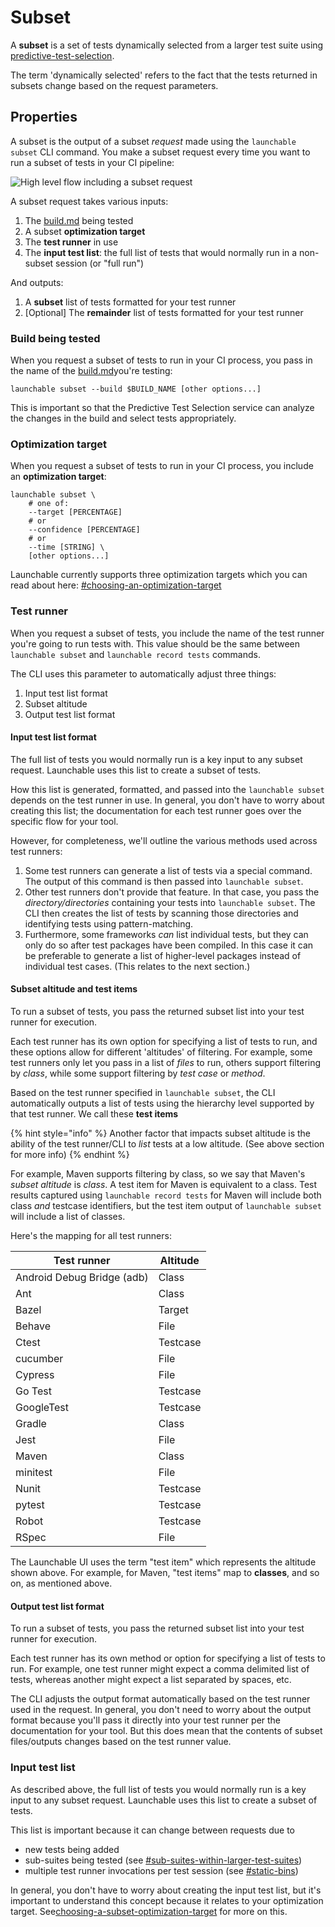 # Subset

A **subset** is a set of tests dynamically selected from a larger test suite using [predictive-test-selection](../features/predictive-test-selection/ "mention").

The term 'dynamically selected' refers to the fact that the tests returned in subsets change based on the request parameters.

## Properties

A subset is the output of a subset _request_ made using the `launchable subset` CLI command. You make a subset request every time you want to run a subset of tests in your CI pipeline:

![High level flow including a subset request](<../../.gitbook/assets/subsetting-diagram (2) (1) (1) (1) (1) (1) (3).png>)

A subset request takes various inputs:

1. The [build.md](build.md "mention") being tested
2. A subset **optimization target**
3. The **test runner** in use
4. The **input test list**: the full list of tests that would normally run in a non-subset session (or "full run")

And outputs:

1. A **subset** list of tests formatted for your test runner
2. \[Optional] The **remainder** list of tests formatted for your test runner

### Build being tested

When you request a subset of tests to run in your CI process, you pass in the name of the [build.md](build.md "mention")you're testing:

```
launchable subset --build $BUILD_NAME [other options...]
```

This is important so that the Predictive Test Selection service can analyze the changes in the build and select tests appropriately.

### Optimization target

When you request a subset of tests to run in your CI process, you include an **optimization target**:

```
launchable subset \
    # one of:
    --target [PERCENTAGE]
    # or
    --confidence [PERCENTAGE]
    # or
    --time [STRING] \
    [other options...]
```

Launchable currently supports three optimization targets which you can read about here: [#choosing-an-optimization-target](../features/predictive-test-selection/#choosing-an-optimization-target "mention")

### Test runner

When you request a subset of tests, you include the name of the test runner you're going to run tests with. This value should be the same between `launchable subset` and `launchable record tests` commands.

The CLI uses this parameter to automatically adjust three things:

1. Input test list format
2. Subset altitude
3. Output test list format

#### Input test list format

The full list of tests you would normally run is a key input to any subset request. Launchable uses this list to create a subset of tests.

How this list is generated, formatted, and passed into the `launchable subset` depends on the test runner in use. In general, you don't have to worry about creating this list; the documentation for each test runner goes over the specific flow for your tool.

However, for completeness, we'll outline the various methods used across test runners:

1. Some test runners can generate a list of tests via a special command. The output of this command is then passed into `launchable subset`.
2. Other test runners don't provide that feature. In that case, you pass the _directory/directories_ containing your tests into `launchable subset`. The CLI then creates the list of tests by scanning those directories and identifying tests using pattern-matching.
3. Furthermore, some frameworks _can_ list individual tests, but they can only do so after test packages have been compiled. In this case it can be preferable to generate a list of higher-level packages instead of individual test cases. (This relates to the next section.)

#### Subset altitude and test items

To run a subset of tests, you pass the returned subset list into your test runner for execution.

Each test runner has its own option for specifying a list of tests to run, and these options allow for different 'altitudes' of filtering. For example, some test runners only let you pass in a list of _files_ to run, others support filtering by _class_, while some support filtering by _test case_ or _method_.

Based on the test runner specified in `launchable subset`, the CLI automatically outputs a list of tests using the hierarchy level supported by that test runner. We call these **test items**

{% hint style="info" %}
Another factor that impacts subset altitude is the ability of the test runner/CLI to _list_ tests at a low altitude. (See above section for more info)
{% endhint %}

For example, Maven supports filtering by class, so we say that Maven's _subset altitude_ is _class_. A test item for Maven is equivalent to a class. Test results captured using `launchable record tests` for Maven will include both class _and_ testcase identifiers, but the test item output of `launchable subset` will include a list of classes.

Here's the mapping for all test runners:

| Test runner                | Altitude |
| -------------------------- | -------- |
| Android Debug Bridge (adb) | Class    |
| Ant                        | Class    |
| Bazel                      | Target   |
| Behave                     | File     |
| Ctest                      | Testcase |
| cucumber                   | File     |
| Cypress                    | File     |
| Go Test                    | Testcase |
| GoogleTest                 | Testcase |
| Gradle                     | Class    |
| Jest                       | File     |
| Maven                      | Class    |
| minitest                   | File     |
| Nunit                      | Testcase |
| pytest                     | Testcase |
| Robot                      | Testcase |
| RSpec                      | File     |

The Launchable UI uses the term "test item" which represents the altitude shown above. For example, for Maven, "test items" map to **classes**, and so on, as mentioned above.

#### Output test list format

To run a subset of tests, you pass the returned subset list into your test runner for execution.

Each test runner has its own method or option for specifying a list of tests to run. For example, one test runner might expect a comma delimited list of tests, whereas another might expect a list separated by spaces, etc.

The CLI adjusts the output format automatically based on the test runner used in the request. In general, you don't need to worry about the output format because you'll pass it directly into your test runner per the documentation for your tool. But this does mean that the contents of subset files/outputs changes based on the test runner value.

### Input test list

As described above, the full list of tests you would normally run is a key input to any subset request. Launchable uses this list to create a subset of tests.

This list is important because it can change between requests due to

* new tests being added
* sub-suites being tested (see [#sub-suites-within-larger-test-suites](workspace.md#sub-suites-within-larger-test-suites "mention"))
* multiple test runner invocations per test session (see [#static-bins](test-session.md#static-bins "mention"))

In general, you don't have to worry about creating the input test list, but it's important to understand this concept because it relates to your optimization target. See[choosing-a-subset-optimization-target](../features/predictive-test-selection/requesting-and-running-a-subset-of-tests/choosing-a-subset-optimization-target/ "mention") for more on this.
